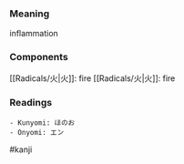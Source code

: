 ### Meaning

inflammation

### Components

[[Radicals/火|火]]: fire [[Radicals/火|火]]: fire

### Readings

```
- Kunyomi: ほのお
- Onyomi: エン
```

#kanji